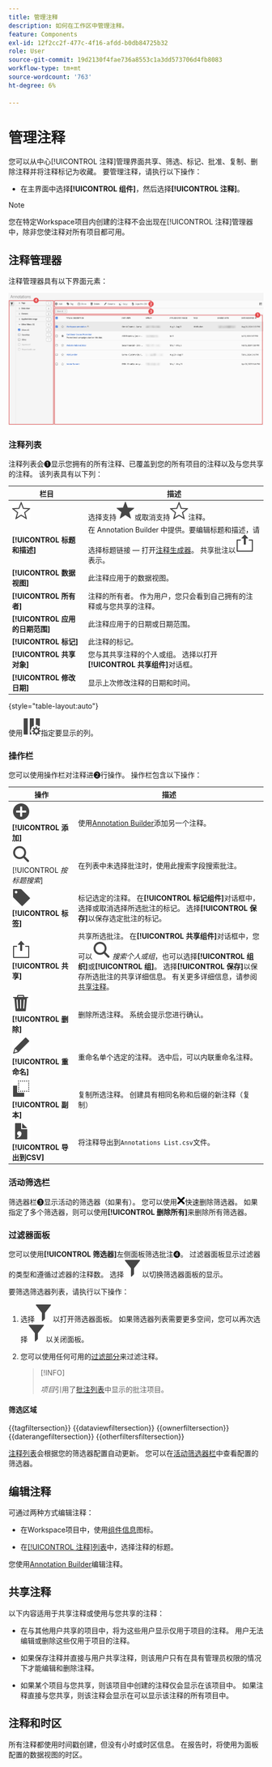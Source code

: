 ```yaml
---
title: 管理注释
description: 如何在工作区中管理注释。
feature: Components
exl-id: 12f2cc2f-477c-4f16-afdd-b0db84725b32
role: User
source-git-commit: 19d2130f4fae736a8553c1a3dd573706d4fb8083
workflow-type: tm+mt
source-wordcount: '763'
ht-degree: 6%

---
```


# 管理注释

您可以从中心[!UICONTROL 注释]管理界面共享、筛选、标记、批准、复制、删除注释并将注释标记为收藏。 要管理注释，请执行以下操作：

* 在主界面中选择&#x200B;**[!UICONTROL 组件]**，然后选择&#x200B;**[!UICONTROL 注释]**。


>[!NOTE]
>
>您在特定Workspace项目内创建的注释不会出现在[!UICONTROL 注释]管理器中，除非您使注释对所有项目都可用。
>

## 注释管理器

注释管理器具有以下界面元素：

![注释界面](assets/annotations-manager.png)

### 注释列表

注释列表会➊显示您拥有的所有注释、已覆盖到您的所有项目的注释以及与您共享的注释。 该列表具有以下列：

| 栏目 | 描述 |
| --- | --- | 
| ![星形大纲](/help/assets/icons/StarOutline.svg) | 选择支持![Star](/help/assets/icons/Star.svg)或取消支持![StarOutline](/help/assets/icons/StarOutline.svg)注释。 |
| **[!UICONTROL 标题和描述]** | 在 Annotation Builder 中提供。要编辑标题和描述，请选择标题链接 — 打开[注释生成器](/help/components/annotations/create-annotations.md#annotation-builder)。 共享批注以![共享](/help/assets/icons/ShareLight.svg)表示。 |
| **[!UICONTROL 数据视图]** | 此注释应用于的数据视图。 |
| **[!UICONTROL 所有者]** | 注释的所有者。 作为用户，您只会看到自己拥有的注释或与您共享的注释。 |
| **[!UICONTROL 应用的日期范围]** | 此注释应用于的日期或日期范围。 |
| **[!UICONTROL 标记]** | 此注释的标记。 |
| **[!UICONTROL 共享对象]** | 您与其共享注释的个人或组。 选择以打开&#x200B;**[!UICONTROL 共享组件]**&#x200B;对话框。 |
| **[!UICONTROL 修改日期]** | 显示上次修改注释的日期和时间。 |

{style="table-layout:auto"}

使用![ColumnSetting](/help/assets/icons/ColumnSetting.svg)指定要显示的列。

### 操作栏

您可以使用操作栏对注释进➋行操作。 操作栏包含以下操作：

| 操作 | 描述 |
|---|---|
| ![添加圆圈](/help/assets/icons/AddCircle.svg) **[!UICONTROL 添加]** | 使用[Annotation Builder](create-annotations.md#annotation-builder)添加另一个注释。 |
| ![搜索](/help/assets/icons/Search.svg) [!UICONTROL *按标题搜索*] | 在列表中未选择批注时，使用此搜索字段搜索批注。 |
| ![标签](/help/assets/icons/Label.svg) **[!UICONTROL 标签]** | 标记选定的注释。 在&#x200B;**[!UICONTROL 标记组件]**&#x200B;对话框中，选择或取消选择所选批注的标记。 选择&#x200B;**[!UICONTROL 保存]**&#x200B;以保存选定批注的标记。 |
| ![共享](/help/assets/icons/ShareLight.svg) **[!UICONTROL 共享]** | 共享所选批注。 在&#x200B;**[!UICONTROL 共享组件]**&#x200B;对话框中，您可以![搜索](/help/assets/icons/Search.svg) *搜索个人或组*，也可以选择&#x200B;**[!UICONTROL 组织]**&#x200B;或&#x200B;**[!UICONTROL 组]**。 选择&#x200B;**[!UICONTROL 保存]**&#x200B;以保存所选批注的共享详细信息。 有关更多详细信息，请参阅[共享注释](#share-annotations)。 |
| ![删除](/help/assets/icons/Delete.svg) **[!UICONTROL 删除]** | 删除所选注释。 系统会提示您进行确认。 |
| ![编辑](/help/assets/icons/Edit.svg)**[!UICONTROL 重命名]** | 重命名单个选定的注释。 选中后，可以内联重命名注释。 |
| ![副本](/help/assets/icons/Copy.svg) **[!UICONTROL 副本]** | 复制所选注释。 创建具有相同名称和后缀的新注释（复制） |
| ![文件CSV](/help/assets/icons/FileCSV.svg) **[!UICONTROL 导出到CSV]** | 将注释导出到`Annotations List.csv`文件。 |

### 活动筛选栏

筛选器栏➌显示活动的筛选器（如果有）。 您可以使用![CrossSize75](/help/assets/icons/CrossSize75.svg)快速删除筛选器。 如果指定了多个筛选器，则可以使用&#x200B;**[!UICONTROL 删除所有]**&#x200B;来删除所有筛选器。

### 过滤器面板

您可以使用&#x200B;**[!UICONTROL 筛选器]**&#x200B;左侧面板筛选批注➍。 过滤器面板显示过滤器的类型和遵循过滤器的注释数。 选择![筛选器](/help/assets/icons/Filter.svg)以切换筛选器面板的显示。

要筛选筛选器列表，请执行以下操作：

1. 选择![筛选器](/help/assets/icons/Filter.svg)以打开筛选器面板。 如果筛选器列表需要更多空间，您可以再次选择![筛选器](/help/assets/icons/Filter.svg)以关闭面板。
1. 您可以使用任何可用的[过滤部分](#filter-sections)来过滤注释。

   >[!INFO]
   >
   >*项目*&#x200B;引用了[批注列表](manage-annotations.md#annotations-list)中显示的批注项目。
   > 

#### 筛选区域

{{tagfiltersection}}
{{dataviewfiltersection}}
{{ownerfiltersection}}
{{daterangefiltersection}}
{{otherfiltersfiltersection}}


[注释列表](manage-annotations.md#annotations-list)会根据您的筛选器配置自动更新。 您可以在[活动筛选器栏](manage-annotations.md#active-filter-bar)中查看配置的筛选器。


## 编辑注释

可通过两种方式编辑注释：

* 在Workspace项目中，使用[组件信息](/help/components/use-components-in-workspace.md#component-info)图标。

* 在[[!UICONTROL 注释]列表](#annotations-list)中，选择注释的标题。

您使用[Annotation Builder](/help/components/annotations/create-annotations.md#annotation-builder)编辑注释。

## 共享注释

以下内容适用于共享注释或使用与您共享的注释：

* 在与其他用户共享的项目中，将为这些用户显示仅用于项目的注释。 用户无法编辑或删除这些仅用于项目的注释。
* 如果保存注释并直接与用户共享注释，则该用户只有在具有管理员权限的情况下才能编辑和删除注释。

* 如果某个项目与您共享，则该项目中创建的注释仅会显示在该项目中。 如果注释直接与您共享，则该注释会显示在可以显示该注释的所有项目中。

## 注释和时区

所有注释都使用时间戳创建，但没有小时或时区信息。 在报告时，将使用为面板配置的数据视图的时区。
